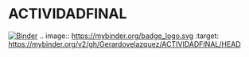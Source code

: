 # ACTIVIDADFINAL
[![Binder](https://mybinder.org/badge_logo.svg)](https://mybinder.org/v2/gh/Gerardovelazquez/ACTIVIDADFINAL/HEAD)
.. image:: https://mybinder.org/badge_logo.svg
 :target: https://mybinder.org/v2/gh/Gerardovelazquez/ACTIVIDADFINAL/HEAD
 
